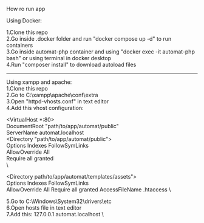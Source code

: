 How ro run app

Using Docker:

1.Clone this repo \
2.Go inside .docker folder and run "docker compose up -d" to run containers \
3.Go inside automat-php container and using "docker exec -it automat-php bash" or using terminal in docker desktop \
4.Run "composer install" to download autoload files 

---------------------------------------------------------------------------------------------------------

Using xampp and apache: \
1.Clone this repo \
2.Go to C:\xampp\apache\conf\extra \
3.Open "httpd-vhosts.conf" in text editor \
4.Add this vhost configuration: 

<VirtualHost *:80> \
        DocumentRoot "path/to/app/automat/public" \
        ServerName automat.localhost \
<Directory "path/to/app/automat/public"> \
        Options Indexes FollowSymLinks \
        AllowOverride All \
        Require all granted \
</Directory> \

<Directory path/to/app/automat/templates/assets"> \
        Options Indexes FollowSymLinks \
        AllowOverride All 
        Require all granted 
</Directory> 
        AccessFileName .htaccess 
</VirtualHost> \

5.Go to C:\Windows\System32\drivers\etc \
6.Open hosts file in text editor \
7.Add this: 
127.0.0.1       automat.localhost \
